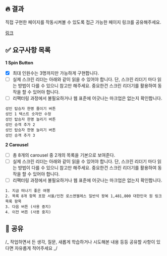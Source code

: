 ## 🔥 결과

직접 구현한 페이지를 작동시켜볼 수 있도록 접근 가능한 페이지 링크를 공유해주세요.

[링크]()

## ✅ 요구사항 목록

**1 Spin Button**

- [x] 최대 인원수는 3명까지만 가능하게 구현합니다.
- [ ] 실제 스크린 리더는 아래와 같이 읽을 수 있어야 합니다. 단, 스크린 리더기 마다 읽는 방법이 다를 수 있으니 참고만 해주세요. 중요한건 스크린 리더기를 활용하여 동작을 할 수 있어야 합니다.
- [ ] 리팩터링 과정에서 불필요하거나 웹 표준에 어긋나는 마크업은 없는지 확인합니다.

```
성인 탑승자 한명 줄이기 버튼
성인 1 텍스트 숫자만 수정
성인 탑승자 한명 늘리기 버튼
성인 승객 추가 2
성인 탑승자 한명 늘리기 버튼
성인 승객 추가 3
```

**2 Carousel**

- [ ] 총 8개의 carousel 중 2개의 목록을 기본으로 보여준다.
- [ ] 실제 스크린 리더는 아래와 같이 읽을 수 있어야 합니다. 단, 스크린 리더기 마다 읽는 방법이 다를 수 있으니 참고만 해주세요. 중요한건 스크린 리더기를 활용하여 동작을 할 수 있어야 합니다.
- [ ] 리팩터링 과정에서 불필요하거나 웹 표준에 어긋나는 마크업은 없는지 확인합니다.

```
1. 지금 떠나기 좋은 여행
2. 목록 8개 항목 포함 서울/인천 로스앤젤레스 일반석 왕복 1,481,800 대한민국 원 링크 목록 항목
3. 다음 버튼 (사용 중지)
4. 이전 버튼 (사용 중지)
```

## 🧐 공유

/_ 작업하면서 든 생각, 질문, 새롭게 학습하거나 시도해본 내용 등등 공유할 사항이 있다면 자유롭게 적어주세요 _/
